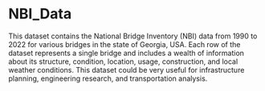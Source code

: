 # NBI_Data

This dataset contains the National Bridge Inventory (NBI) data from 1990 to 2022 for various bridges in the state of Georgia, USA. Each row of the dataset represents a single bridge and includes a wealth of information about its structure, condition, location, usage, construction, and local weather conditions. This dataset could be very useful for infrastructure planning, engineering research, and transportation analysis.
